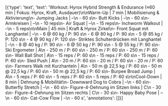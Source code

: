 [{'type': 'text', 'text': 'Workout: Hyrox Hybrid Strength & Endurance (≈60 min | Fokus: Hyrox, Kraft, Ausdauer)\n\nWarm-Up | 7 min | Mobilisierung & Aktivierung\n- Jumping Jacks | –\n    - 60 s\n- Butt Kicks | –\n    - 60 s\n- Armkreisen | –\n    - 10 reps\n- Air Squat | –\n    - 15 reps\n- Inchworm Walkout | –\n    - 5 reps\n\nMain | 45 min | Kraft & Hyrox Zirkel\n- Front Squat mit Langhantel | –\n    - 6 @ 60 kg / P: 90 s\n    - 6 @ 80 kg / P: 90 s\n    - 5 @ 85 kg / P: 120 s\n    - 4 @ 90 kg / P: 120 s\n- Striktes Schulterdrücken mit Langhantel | –\n    - 8 @ 40 kg / P: 90 s\n    - 6 @ 50 kg / P: 90 s\n    - 5 @ 55 kg / P: 90 s\n- Ski Ergometer | A\n    - 250 m / P: 60 s\n    - 250 m / P: 60 s\n    - 250 m / P: 60 s\n- Wall Ball Shot | A\n    - 15 reps / P: 60 s\n    - 15 reps / P: 60 s\n    - 15 reps / P: 60 s\n- Sled Push | A\n    - 20 m / P: 60 s\n    - 20 m / P: 60 s\n    - 20 m / P: 60 s\n- Farmers Walk mit Kurzhanteln | A\n    - 50 m @ 22,5 kg / P: 60 s\n    - 50 m @ 22,5 kg / P: 60 s\n    - 50 m @ 22,5 kg / P: 60 s\n- Burpee Broad Jump | A\n    - 5 reps / P: 60 s\n    - 5 reps / P: 60 s\n    - 5 reps / P: 60 s\n\nCool-Down | 8 min | Dehnung & Mobilität\n- Downward Dog to Cobra | –\n    - 60 s\n- Butterfly Stretch | –\n    - 60 s\n- Figure-4-Dehnung im Sitzen links | C\n    - 30 s\n- Figure-4-Dehnung im Sitzen rechts | C\n    - 30 s\n- Happy Baby Pose | –\n    - 60 s\n- Cat-Cow Flow | –\n    - 60 s', 'annotations': []}]